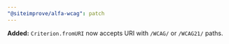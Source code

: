 ```yaml
---
"@siteimprove/alfa-wcag": patch
---
```


**Added:** `Criterion.fromURI` now accepts URI with `/WCAG/` or `/WCAG21/` paths.
